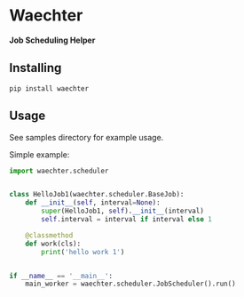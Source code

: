 # Waechter

**Job Scheduling Helper**

## Installing

`pip install waechter`

## Usage

See samples directory for example usage.

Simple example:

```python
import waechter.scheduler


class HelloJob1(waechter.scheduler.BaseJob):
    def __init__(self, interval=None):
        super(HelloJob1, self).__init__(interval)
        self.interval = interval if interval else 1

    @classmethod
    def work(cls):
        print('hello work 1')


if __name__ == '__main__':
    main_worker = waechter.scheduler.JobScheduler().run()
```
